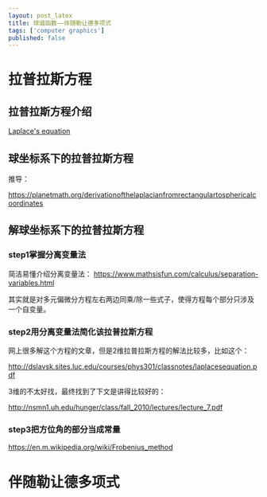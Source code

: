 ```yaml
---
layout: post_latex
title: 球谐函数——伴随勒让德多项式
tags: ['computer graphics']
published: false
---
```



<!--more-->


# 拉普拉斯方程

## 拉普拉斯方程介绍

[Laplace's equation](https://en.wikipedia.org/wiki/Laplace%27s_equation)

## 球坐标系下的拉普拉斯方程

推导：

https://planetmath.org/derivationofthelaplacianfromrectangulartosphericalcoordinates

## 解球坐标系下的拉普拉斯方程

### step1掌握分离变量法

简洁易懂介绍分离变量法： https://www.mathsisfun.com/calculus/separation-variables.html

其实就是对多元偏微分方程左右两边同乘/除一些式子，使得方程每个部分只涉及一个自变量。

### step2用分离变量法简化该拉普拉斯方程


网上很多解这个方程的文章，但是2维拉普拉斯方程的解法比较多，比如这个：

http://dslavsk.sites.luc.edu/courses/phys301/classnotes/laplacesequation.pdf

3维的不太好找，最终找到了下文是讲得比较好的：

http://nsmn1.uh.edu/hunger/class/fall_2010/lectures/lecture_7.pdf


### step3把方位角的部分当成常量

https://en.m.wikipedia.org/wiki/Frobenius_method


# 伴随勒让德多项式

